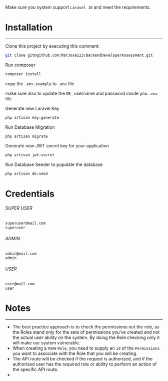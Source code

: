 Make sure you system support `Laravel 10` and meet the requirements.

# Installation

---

Clone this project by executing this comment:
```bash
git clone git@github.com:MarJose123/BackendDeveloperAssessment.git
```

Run composer
```bash
composer install
```
copy the `.env.example` to `.env` file

make sure also to update the `DB_` username and password inside you `.env` file.

Generate new Laravel Key
```bash
php artisan key:generate
```

Run Database Migration
```bash
php artisan migrate
```

Generate new JWT secret key for your application
```bash
php artisan jwt:secret
```

Run Database Seeder to populate the database 
```bash
php artisan db:seed
```

# Credentials

###### SUPER USER
```
superuser@mail.com
superuser
```
###### ADMIN
```
admin@mail.com
admin
```
###### USER 
```
user@mail.com
user
```


# Notes

---
- The best practice approach is to check the permissions not the role, as the Roles stand only for the sets of permissions you've created and not the actual user ability on the system. By doing the Role checking only it will make our system vulnerable.
- When creating a new `Role`, you need to supply an `id` of the `Permissions` you want to associate with the Role that you will be creating.
- The API route will be checked if the request is authorized, and if the authorized user has the required role or ability to perform an action of the specific API route.
- 